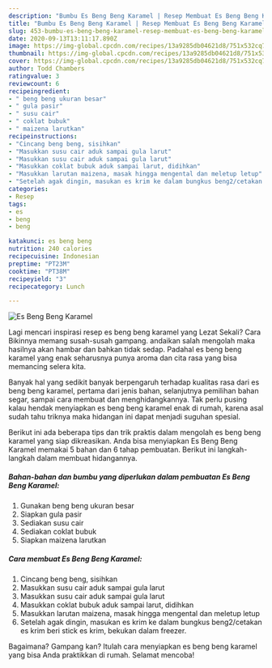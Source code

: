 ```yaml
---
description: "Bumbu Es Beng Beng Karamel | Resep Membuat Es Beng Beng Karamel Yang Lezat Sekali"
title: "Bumbu Es Beng Beng Karamel | Resep Membuat Es Beng Beng Karamel Yang Lezat Sekali"
slug: 453-bumbu-es-beng-beng-karamel-resep-membuat-es-beng-beng-karamel-yang-lezat-sekali
date: 2020-09-13T13:11:17.890Z
image: https://img-global.cpcdn.com/recipes/13a9285db04621d8/751x532cq70/es-beng-beng-karamel-foto-resep-utama.jpg
thumbnail: https://img-global.cpcdn.com/recipes/13a9285db04621d8/751x532cq70/es-beng-beng-karamel-foto-resep-utama.jpg
cover: https://img-global.cpcdn.com/recipes/13a9285db04621d8/751x532cq70/es-beng-beng-karamel-foto-resep-utama.jpg
author: Todd Chambers
ratingvalue: 3
reviewcount: 6
recipeingredient:
- " beng beng ukuran besar"
- " gula pasir"
- " susu cair"
- " coklat bubuk"
- " maizena larutkan"
recipeinstructions:
- "Cincang beng beng, sisihkan"
- "Masukkan susu cair aduk sampai gula larut"
- "Masukkan susu cair aduk sampai gula larut"
- "Masukkan coklat bubuk aduk sampai larut, didihkan"
- "Masukkan larutan maizena, masak hingga mengental dan meletup letup"
- "Setelah agak dingin, masukan es krim ke dalam bungkus beng2/cetakan es krim beri stick es krim, bekukan dalam freezer."
categories:
- Resep
tags:
- es
- beng
- beng

katakunci: es beng beng 
nutrition: 240 calories
recipecuisine: Indonesian
preptime: "PT23M"
cooktime: "PT38M"
recipeyield: "3"
recipecategory: Lunch

---
```



![Es Beng Beng Karamel](https://img-global.cpcdn.com/recipes/13a9285db04621d8/751x532cq70/es-beng-beng-karamel-foto-resep-utama.jpg)

Lagi mencari inspirasi resep es beng beng karamel yang Lezat Sekali? Cara Bikinnya memang susah-susah gampang. andaikan salah mengolah maka hasilnya akan hambar dan bahkan tidak sedap. Padahal es beng beng karamel yang enak seharusnya punya aroma dan cita rasa yang bisa memancing selera kita.

Banyak hal yang sedikit banyak berpengaruh terhadap kualitas rasa dari es beng beng karamel, pertama dari jenis bahan, selanjutnya pemilihan bahan segar, sampai cara membuat dan menghidangkannya. Tak perlu pusing kalau hendak menyiapkan es beng beng karamel enak di rumah, karena asal sudah tahu triknya maka hidangan ini dapat menjadi suguhan spesial.




Berikut ini ada beberapa tips dan trik praktis dalam mengolah es beng beng karamel yang siap dikreasikan. Anda bisa menyiapkan Es Beng Beng Karamel memakai 5 bahan dan 6 tahap pembuatan. Berikut ini langkah-langkah dalam membuat hidangannya.

<!--inarticleads1-->

##### Bahan-bahan dan bumbu yang diperlukan dalam pembuatan Es Beng Beng Karamel:

1. Gunakan  beng beng ukuran besar
1. Siapkan  gula pasir
1. Sediakan  susu cair
1. Sediakan  coklat bubuk
1. Siapkan  maizena larutkan




<!--inarticleads2-->

##### Cara membuat Es Beng Beng Karamel:

1. Cincang beng beng, sisihkan
1. Masukkan susu cair aduk sampai gula larut
1. Masukkan susu cair aduk sampai gula larut
1. Masukkan coklat bubuk aduk sampai larut, didihkan
1. Masukkan larutan maizena, masak hingga mengental dan meletup letup
1. Setelah agak dingin, masukan es krim ke dalam bungkus beng2/cetakan es krim beri stick es krim, bekukan dalam freezer.




Bagaimana? Gampang kan? Itulah cara menyiapkan es beng beng karamel yang bisa Anda praktikkan di rumah. Selamat mencoba!
